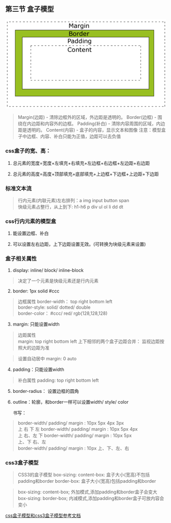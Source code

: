 ## 第三节 盒子模型

 ![avatar](./1.png)

 >  Margin(边距) - 清除边框外的区域，外边距是透明的。
 >  Border(边框) - 围绕在内边距和内容外的边框。
 >  Padding(补白) - 清除内容周围的区域，内边距是透明的。
 >  Content(内容) - 盒子的内容，显示文本和图像
 >  注意：模型盒子中边框、内容、补白只能为正值，边距可以去负值

###  css盒子的宽、高：

1.  总元素的宽度=宽度+左填充+右填充+左边框+右边框+左边距+右边距

2.  总元素的高度=高度+顶部填充+底部填充+上边框+下边框+上边距+下边距

###  标准文本流

>  行内元素(内联元素)左右排列：a img input button span    
   快级元素占整行，从上到下: h1-h6 p div ul ol li dd dt

###  css行内元素的模型盒

1.  能设置边框、补白

2.  可以设置左右边距，上下边距设置无效。(可转换为块级元素来设置)

###  盒子相关属性

1.  display: inline/ block/ inline-block

>   决定了一个元素是快级元素还是行内元素

2.  border: 1px solid #ccc

>   边框属性
    border-width： top right bottom left     
    border-style:  solid/ dotted/ double  
    border-color： #ccc/ red/ rgb(128,128,128)

3.  margin: 只能设置width

>   边距属性  
    margin: top right bottom left
    上下相邻的两个盒子边距合并：
    监视边距按照大的边距为准

>   设置自动居中
    margin:  0  auto

4.  padding：只能设置width   

>   补白属性
    padding: top right bottom left

5.  border-radius： 设置边框的圆角

6.  outline：轮廓，和border一样可以设置width/ style/ color    

    书写：
>   border-width/ padding/ margin : 10px 5px 4px 3px    
                                     上   右  下  左
    border-width/ padding/ margin : 10px   5px   4px     
                                     上   右、左  下
    border-width/ padding/ margin : 10px    5px        
                                   上、下  右、左  
    border-width/ padding/ margin :    10px
                                   上、下、左、右                                   

###  css3盒子模型

>   CSS3的盒子模型 box-sizing:
		content-box: 盒子大小(宽高)不包括padding和border
		border-box:  盒子大小(宽高)包括padding和border

>  box-sizing: content-box;    外加模式,添加padding和border盒子会变大  
	 box-sizing: border-box;     内减模式,添加padding和border盒子可放内容会变小

  [css盒子模型和css3盒子模型参考文档](https://blog.csdn.net/diligentkong/article/details/61617761)
